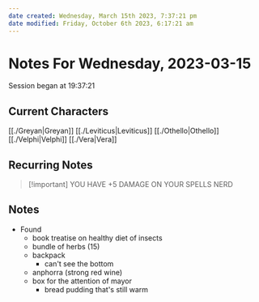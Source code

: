 ```yaml
---
date created: Wednesday, March 15th 2023, 7:37:21 pm
date modified: Friday, October 6th 2023, 6:17:21 am
---
```

# Notes For Wednesday, 2023-03-15
Session began at 19:37:21
## Current Characters
[[./Greyan|Greyan]]
[[./Leviticus|Leviticus]]
[[./Othello|Othello]]
[[./Velphi|Velphi]]
[[./Vera|Vera]]
## Recurring Notes
> [!important] YOU HAVE +5 DAMAGE ON YOUR SPELLS NERD
## Notes
- Found
	- book treatise on healthy diet of insects
	- bundle of herbs (15)
	- backpack
		- can't see the bottom
	- anphorra (strong red wine)
	- box for the attention of mayor
		- bread pudding that's still warm